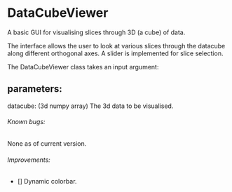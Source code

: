 # DataCubeViewer
A basic GUI for visualising slices through 3D (a cube) of data.

The interface allows the user to look at various slices through the datacube along different orthogonal axes.
A slider is implemented for slice selection.

The DataCubeViewer class takes an input argument:

parameters:
----------
datacube: (3d numpy array)
    The 3d data to be visualised.

###### Known bugs:
None as of current version.

###### Improvements:
- [] Dynamic colorbar.
